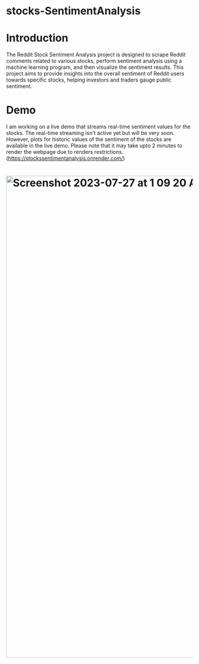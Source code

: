 # stocks-SentimentAnalysis
# Introduction  
The Reddit Stock Sentiment Analysis project is designed to scrape Reddit comments related to various stocks, perform sentiment analysis using a machine learning program, and then visualize the sentiment results. This project aims to provide insights into the overall sentiment of Reddit users towards specific stocks, helping investors and traders gauge public sentiment.
# Demo
I am working on a live demo that streams real-time sentiment values for the stocks. The real-time streaming isn't active yet but will be very soon. However, plots for historic values of the sentiment of the stocks are available in the live demo. Please note that it may take upto 2 minutes to render the webpage due to renders restrictions. (https://stockssentimentanalysis.onrender.com/)
# <img width="1297" alt="Screenshot 2023-07-27 at 1 09 20 AM" src="https://github.com/Aaddy-1/stocks-SentimentAnalysis/assets/83650351/43104302-0db4-4d68-ad76-97e0235ea149">

